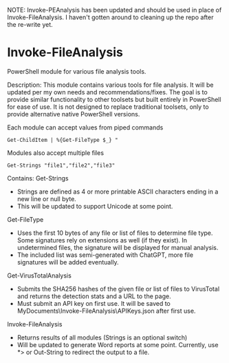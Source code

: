 NOTE: Invoke-PEAnalysis has been updated and should be used in place of Invoke-FileAnalysis. I haven't gotten around to cleaning up the repo after the re-write yet. 


# Invoke-FileAnalysis
PowerShell module for various file analysis tools.

Description:
This module contains various tools for file analysis. It will be updated per my own needs and recommendations/fixes. The goal is to provide similar functionality to other toolsets but built entirely in PowerShell for ease of use. It is not designed to replace traditional toolsets, only to provide alternative native PowerShell versions. 

Each module can accept values from piped commands 

    Get-ChildItem | %{Get-FileType $_} "
Modules also accept multiple files 

    Get-Strings "file1","file2","file3"



 Contains:
 Get-Strings 
 * Strings are defined as 4 or more printable ASCII characters ending in a new line or null byte.
 * This will be updated to support Unicode at some point.

Get-FileType
* Uses the first 10 bytes of any file or list of files to determine file type. Some signatures rely on extensions as well (if they exist). In undetermined files, the signature will be displayed for manual analysis.
* The included list was semi-generated with ChatGPT, more file signatures will be added eventually.

Get-VirusTotalAnalysis
* Submits the SHA256 hashes of the given file or list of files to VirusTotal and returns the detection stats and a URL to the page.
* Must submit an API key on first use. It will be saved to MyDocuments\Invoke-FileAnalysis\APIKeys.json after first use. 

Invoke-FileAnalysis
* Returns results of all modules (Strings is an optional switch)
* Will be updated to generate Word reports at some point. Currently, use *> or Out-String to redirect the output to a file. 
